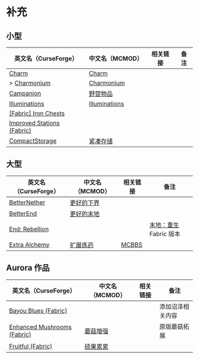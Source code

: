 # 补充

## 小型

| 英文名（CurseForge）                                                                         | 中文名（MCMOD）                                       | 相关链接 | 备注 |
| -------------------------------------------------------------------------------------------- | ----------------------------------------------------- | -------- | ---- |
| [Charm](https://www.curseforge.com/minecraft/mc-mods/charm)                                  | [Charm](https://www.mcmod.cn/class/2069.html)         |          |      |
| > [Charmonium](https://www.curseforge.com/minecraft/mc-mods/charmonium)                      | [Charmonium](https://www.mcmod.cn/class/3578.html)    |          |      |
| [Campanion](https://www.curseforge.com/minecraft/mc-mods/campanion)                          | [野营物品](https://www.mcmod.cn/class/2852.html)      |          |      |
| [Illuminations](https://www.curseforge.com/minecraft/mc-mods/illuminations)                  | [Illuminations](https://www.mcmod.cn/class/1677.html) |          |      |
| [[Fabric] Iron Chests](https://www.curseforge.com/minecraft/mc-mods/iron-chests-fabric)      |                                                       |          |      |
| [Improved Stations (Fabric)](https://www.curseforge.com/minecraft/mc-mods/improved-stations) |                                                       |          |      |
| [CompactStorage](https://www.curseforge.com/minecraft/mc-mods/compactstorage)                | [紧凑存储](https://www.mcmod.cn/class/2977.html)      |          |      |

## 大型

| 英文名（CurseForge）                                                         | 中文名（MCMOD）                                    | 相关链接                                              | 备注                                                           |
| ---------------------------------------------------------------------------- | -------------------------------------------------- | ----------------------------------------------------- | -------------------------------------------------------------- |
| [BetterNether](https://www.curseforge.com/minecraft/mc-mods/betternether)    | [更好的下界](https://www.mcmod.cn/class/1579.html) |                                                       |                                                                |
| [BetterEnd](https://www.curseforge.com/minecraft/mc-mods/betterend)          | [更好的末地](https://www.mcmod.cn/class/3163.html) |                                                       |                                                                |
| [End: Rebellion](https://www.curseforge.com/minecraft/mc-mods/end-rebellion) |                                                    |                                                       | [末地：重生](https://www.mcmod.cn/class/2240.html) Fabric 版本 |
| [Extra Alchemy](https://www.curseforge.com/minecraft/mc-mods/extra-alchemy)  | [扩展炼药](https://www.mcmod.cn/class/2397.html)   | [MCBBS](https://www.mcbbs.net/thread-871236-1-1.html) |                                                                |

## Aurora 作品

| 英文名（CurseForge）                                                                                  | 中文名（MCMOD）                                  | 相关链接 | 备注             |
| ----------------------------------------------------------------------------------------------------- | ------------------------------------------------ | -------- | ---------------- |
| [Bayou Blues (Fabric)](https://www.curseforge.com/minecraft/mc-mods/bayou-blues-fabric)               |                                                  |          | 添加沼泽相关内容 |
| [Enhanced Mushrooms (Fabric)](https://www.curseforge.com/minecraft/mc-mods/enhanced-mushrooms-fabric) | [蘑菇增强](https://www.mcmod.cn/class/3854.html) |          | 原版蘑菇拓展     |
| [Fruitful (Fabric)](https://www.curseforge.com/minecraft/mc-mods/fruitful-fabric)                     | [硕果累累](https://www.mcmod.cn/class/4235.html) |          |                  |
